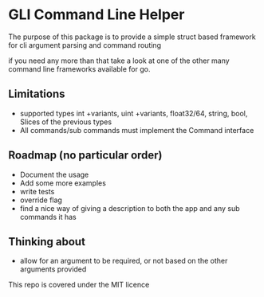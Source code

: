 # GLI Command Line Helper

The purpose of this package is to provide a simple struct based framework for cli argument parsing and command routing

if you need any more than that take a look at one of the other many command line frameworks available for go.

## Limitations
 - supported types int +variants, uint +variants, float32/64, string, bool, Slices of the previous types
 - All commands/sub commands must implement the Command interface
  

## Roadmap (no particular order)
 - Document the usage
 - Add some more examples
 - write tests
 - override flag
 - find a nice way of giving a description to both the app and any sub commands it has
 
## Thinking about
 - allow for an argument to be required, or not based on the other arguments provided
 
 This repo is covered under the MIT licence